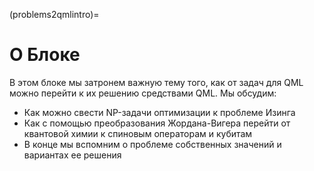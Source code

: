 (problems2qmlintro)=

# О Блоке

В этом блоке мы затронем важную тему того, как от задач для QML можно перейти к их решению средствами QML. Мы обсудим:

- Как можно свести NP-задачи оптимизации к проблеме Изинга
- Как с помощью преобразования Жордана-Вигера перейти от квантовой химии к спиновым операторам и кубитам
- В конце мы вспомним о проблеме собственных значений и вариантах ее решения

